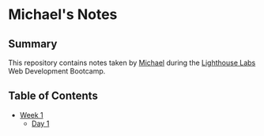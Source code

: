 # Michael's Notes

## Summary

This repository contains notes taken by [Michael](https://github.com/JackDuluoz) during the [Lighthouse Labs](https://www.lighthouselabs.ca/) Web Development Bootcamp.

## Table of Contents

* [Week 1](/Week_1)
  * [Day 1](/Day_1)